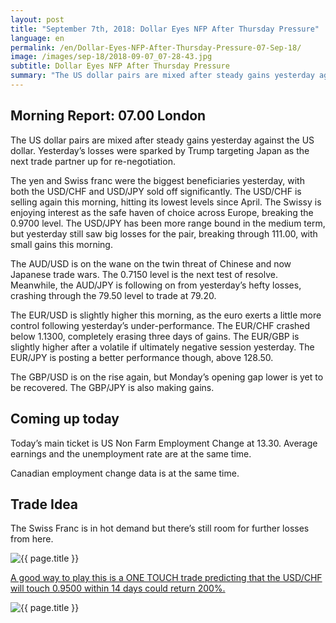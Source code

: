 ```yaml
---
layout: post
title: "September 7th, 2018: Dollar Eyes NFP After Thursday Pressure"
language: en
permalink: /en/Dollar-Eyes-NFP-After-Thursday-Pressure-07-Sep-18/
image: /images/sep-18/2018-09-07_07-28-43.jpg
subtitle: Dollar Eyes NFP After Thursday Pressure
summary: "The US dollar pairs are mixed after steady gains yesterday against the US dollar. Yesterday’s losses were sparked by Trump targeting Japan as the next trade partner up for re-negotiation"
---
```

## Morning Report: 07.00 London

The US dollar pairs are mixed after steady gains yesterday against the US dollar. Yesterday’s losses were sparked by Trump targeting Japan as the next trade partner up for re-negotiation. 

The yen and Swiss franc were the biggest beneficiaries yesterday, with both the USD/CHF and USD/JPY sold off significantly. The USD/CHF is selling again this morning, hitting its lowest levels since April. The Swissy is enjoying interest as the safe haven of choice across Europe, breaking the 0.9700 level. The USD/JPY has been more range bound in the medium term, but yesterday still saw big losses for the pair, breaking through 111.00, with small gains this morning. 

The AUD/USD is on the wane on the twin threat of Chinese and now Japanese trade wars. The 0.7150 level is the next test of resolve. Meanwhile, the AUD/JPY is following on from yesterday’s hefty losses, crashing through the 79.50 level to trade at 79.20. 

The EUR/USD is slightly higher this morning, as the euro exerts a little more control following yesterday’s under-performance. The EUR/CHF crashed below 1.1300, completely erasing three days of gains. The EUR/GBP is slightly higher after a volatile if ultimately negative session yesterday. The EUR/JPY is posting a better performance though, above 128.50. 

The GBP/USD is on the rise again, but Monday’s opening gap lower is yet to be recovered. The GBP/JPY is also making gains. 

## Coming up today

Today’s main ticket is US Non Farm Employment Change at 13.30. Average earnings and the unemployment rate are at the same time. 

Canadian employment change data is at the same time. 

## Trade Idea

The Swiss Franc is in hot demand but there’s still room for further losses from here.

<img class="post-image" src="{{ site.url }}/images/sep-18/2018-09-07_07-28-43.jpg" alt="{{ page.title }}" title="{{ page.title }}">

<a href="%LINK%%?currency=GBP&market=forex&underlying=frxUSDCHF&formname=touchnotouch&duration_amount=14&duration_units=d&amount=10&amount_type=stake&expiry_type=duration&barrier=0.9500" target="_blank">A good way to play this is a ONE TOUCH trade predicting that the USD/CHF will touch 0.9500 within 14 days could return 200%.</a>

<img class="post-image" src="{{ site.url }}/images/sep-18/2018-09-07_07-32-27.jpg" alt="{{ page.title }}" title="{{ page.title }}">
